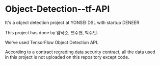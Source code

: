 # Object-Detection--tf-API
It's a object detection project at YONSEI DSL with startup DENEER 

This project has done by 임낙준, 변수현, 박수빈. 

We've used TensorFlow Object Detection API. 

According to a contract regrading data security contract, all the data used in this project is not uploaded on this repository except code.

